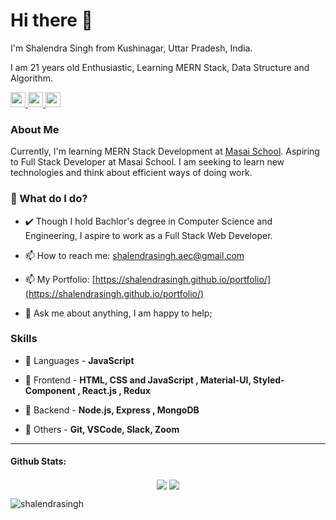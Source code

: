 # Hi there 👋

I'm Shalendra Singh from Kushinagar, Uttar Pradesh, India.

I am 21 years old Enthusiastic, Learning MERN Stack, Data Structure and Algorithm.

<!-- -->
<a href='https://www.linkedin.com/in/ershalendrasingh' target='_blank'>
<img src='https://cdn.jsdelivr.net/npm/simple-icons@v3.12.1/icons/linkedin.svg' width='24px' />
</a>
</a>
<a href='https://github.com/shalendrasingh' target='_blank'>
<img src='https://cdn.jsdelivr.net/npm/simple-icons@v3.12.1/icons/github.svg' width='24px' />
</a>
<a href='https://shalendrasingh-aec.medium.com/' target='_blank'>
<img src='https://cdn.jsdelivr.net/npm/simple-icons@v3.12.1/icons/medium.svg' width='24px' />
</a>

### About Me

Currently, I'm learning MERN Stack Development at [Masai School](https://www.masaischool.com/).
Aspiring to Full Stack Developer at Masai School. I am seeking to learn new technologies and think about efficient ways of doing work.

### 🌱 What do I do?

- ✔️ Though I hold Bachlor's degree in Computer Science and Engineering, I aspire to work as a Full Stack Web Developer.

<!-- - 🔭 I’m looking for job. -->

- 📫 How to reach me: shalendrasingh.aec@gmail.com
<!--  -->
- 📫 My Portfolio: [https://shalendrasingh.github.io/portfolio/](https://shalendrasingh.github.io/portfolio/)


<!-- https://shalendra-singh.netlify.app/ -->
<!--  -->
- 💬 Ask me about anything, I am happy to help;

### Skills

- 🚀 Languages - **JavaScript**
<!--  -->
- 🚀 Frontend - **HTML, CSS and JavaScript , Material-UI, Styled-Component , React.js , Redux**

- 🚀 Backend - **Node.js, Express , MongoDB**
<!-- - 🚀 Databases/Backend - **** -->
- 🚀 Others - **Git, VSCode, Slack, Zoom**



<hr />

#### Github Stats:




<p align="center">
<img align="center" src="https://github-readme-stats.vercel.app/api?username=shalendrasingh&&show_icons=true&count_private=true&include_all_commits=true" />
  <img align="center" src="https://github-readme-stats.vercel.app/api/top-langs/?username=shalendrasingh" />
</p>


<p><img align="center" src="https://github-readme-streak-stats.herokuapp.com/?user=shalendrasingh&" alt="shalendrasingh" /></p>

